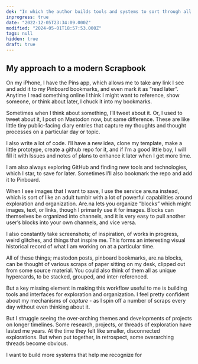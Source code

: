 ```yaml
---
dek: "In which the author builds tools and systems to sort through all of the flotsam and jetsam of learning about things through the internet"
inprogress: true
date: "2022-12-05T23:34:09.000Z"
modified: "2024-05-01T18:57:53.000Z"
tags: null
hidden: true
draft: true
---
```

## My approach to a modern Scrapbook

On my iPhone, I have the Pins app, which allows me to take any link I see and add it to my Pinboard bookmarks, and even mark it as “read later”. Anytime I read something online I think I might want to reference, show someone, or think about later, I chuck it into my bookmarks.

Sometimes when I think about something, I’ll tweet about it. Or, I used to tweet about it, I post on Mastodon now, but same difference. These are like little tiny public-facing diary entries that capture my thoughts and thought processes on a particular day or topic.

I also write a lot of code. I’ll have a new idea, clone my template, make a little prototype, create a github repo for it, and if I’m a good little boy, I will fill it with Issues and notes of plans to enhance it later when I get more time.

I am also always exploring GitHub and finding new tools and technologies, which I star, to save for later. Sometimes I’ll also bookmark the repo and add it to Pinboard.

When I see images that I want to save, I use the service are.na instead, which is sort of like an adult tumblr with a lot of powerful capabilities around exploration and organization. Are.na lets you organize “blocks” which might images, text, or links, though I primarily use it for images. Blocks can themselves be organized into channels, and it is very easy to pull another user’s blocks into your own channels, and vice versa.

I also constantly take screenshots; of inspiration, of works in progress, weird glitches, and things that inspire me. This forms an interesting visual historical record of what I am working on at a particular time.

All of these things; mastodon posts, pinboard bookmarks, are.na blocks, can be thought of various scraps of paper sitting on my desk, clipped out from some source material. You could also think of them all as unique hypercards, to be stacked, grouped, and inter-referenced.

But a key missing element in making this workflow useful to me is building tools and interfaces for exploration and organization. I feel pretty confident about my mechanisms of *capture* - as I spin off a number of scraps every day without even thinking about it.

But I struggle seeing the over-arching themes and developments of projects on longer timelines. Some research, projects, or threads of exploration have lasted me years. At the time they felt like smaller, disconnected explorations. But when put together, in retrospect, some overarching threads become obvious.

I want to build more systems that help me recognize for